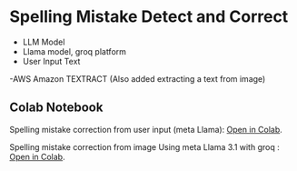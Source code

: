 # Spelling Mistake Detect and Correct

- LLM Model
- Llama model, groq platform
- User Input Text


-AWS Amazon TEXTRACT (Also added extracting a text from image)


## Colab Notebook

Spelling mistake correction from user input (meta Llama): [Open in Colab](https://colab.research.google.com/drive/1XtjudQsuyiWrGDjF2RB7yz7AszhPV2lA?usp=sharing).

Spelling mistake correction from image Using meta Llama 3.1 with groq : [Open in Colab](https://colab.research.google.com/drive/1FzrahbTj59EV_n3U4TCQZEg9so6B7Ixn?usp=sharing).
